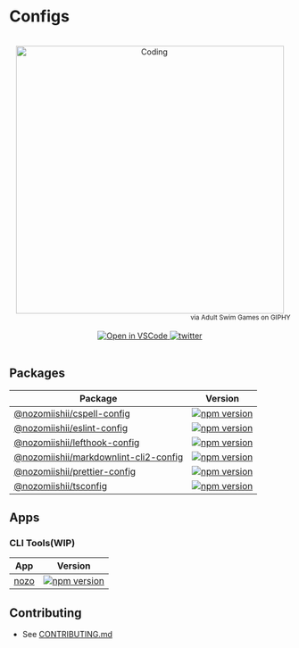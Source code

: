 # Configs

<!-- Main Image -->
<br>
<div align="center">
  <img src="https://media.giphy.com/media/3o7bujyYv1d9ZVD3z2/giphy.gif" alt="Coding" width="480" />
</div>
<div align="right">
  <small>via Adult Swim Games on GIPHY</small>
</div>
<br>

<!-- shields -->
<div align="center">
  <a target="_blank" href="https://open.vscode.dev/nozomiishii/configs">
    <img alt="Open in VSCode" src="https://img.shields.io/static/v1?logo=visualstudiocode&label=&message=Open%20in%20VSCode&labelColor=2c2c32&color=007acc&logoColor=007acc">
  </a>
  <a target="_blank" href="https://twitter.com/nozomiishii_dev">
    <img alt="twitter" src="https://img.shields.io/twitter/follow/nozomiishii_dev?style=social&label=Follow">
  </a>
</div>
<br>

## Packages

| Package                                                                      | Version                                                                                                                                                  |
| ---------------------------------------------------------------------------- | -------------------------------------------------------------------------------------------------------------------------------------------------------- |
| [@nozomiishii/cspell-config](./packages/cspell-config)                       | [![npm version](https://badge.fury.io/js/@nozomiishii%2Fcspell-config.svg)](https://badge.fury.io/js/@nozomiishii%2Fcspell-config)                       |
| [@nozomiishii/eslint-config](./packages/eslint-config)                       | [![npm version](https://badge.fury.io/js/@nozomiishii%2Feslint-config.svg)](https://badge.fury.io/js/@nozomiishii%2Feslint-config)                       |
| [@nozomiishii/lefthook-config](./packages/lefthook-config)                   | [![npm version](https://badge.fury.io/js/@nozomiishii%2Flefthook-config.svg)](https://badge.fury.io/js/@nozomiishii%2Flefthook-config)                   |
| [@nozomiishii/markdownlint-cli2-config](./packages/markdownlint-cli2-config) | [![npm version](https://badge.fury.io/js/@nozomiishii%2Fmarkdownlint-cli2-config.svg)](https://badge.fury.io/js/@nozomiishii%2Fmarkdownlint-cli2-config) |
| [@nozomiishii/prettier-config](./packages/prettier-config)                   | [![npm version](https://badge.fury.io/js/@nozomiishii%2Fprettier-config.svg)](https://badge.fury.io/js/@nozomiishii%2Fprettier-config)                   |
| [@nozomiishii/tsconfig](./packages/tsconfig)                                 | [![npm version](https://badge.fury.io/js/@nozomiishii%2Ftsconfig.svg)](https://badge.fury.io/js/@nozomiishii%2Ftsconfig)                                 |

## Apps

### CLI Tools(WIP)

| App                 | Version                                                                            |
| ------------------- | ---------------------------------------------------------------------------------- |
| [nozo](./apps/nozo) | [![npm version](https://badge.fury.io/js/nozo.svg)](https://badge.fury.io/js/nozo) |

## Contributing

- See [CONTRIBUTING.md](CONTRIBUTING.md)
